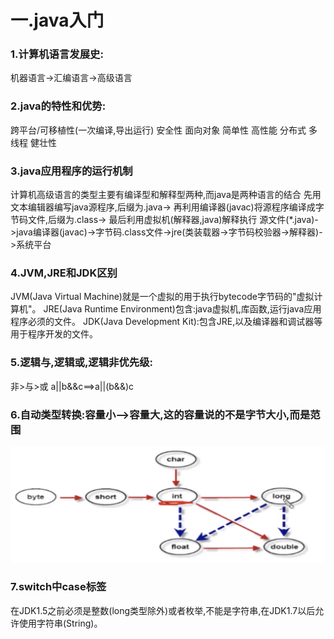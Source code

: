 # 一.java入门
### 1.计算机语言发展史:
机器语言->汇编语言->高级语言
### 2.java的特性和优势:
跨平台/可移植性(一次编译,导出运行) 安全性 面向对象 简单性 高性能 分布式 多线程 健壮性
### 3.java应用程序的运行机制
计算机高级语言的类型主要有编译型和解释型两种,而java是两种语言的结合
先用文本编辑器编写java源程序,后缀为.java->
再利用编译器(javac)将源程序编译成字节码文件,后缀为.class->
最后利用虚拟机(解释器,java)解释执行
源文件(*.java)->java编译器(javac)->字节码.class文件->jre(类装载器->字节码校验器->解释器)->系统平台
### 4.JVM,JRE和JDK区别
JVM(Java Virtual Machine)就是一个虚拟的用于执行bytecode字节码的"虚拟计算机"。
JRE(Java Runtime Environment)包含:java虚拟机,库函数,运行java应用程序必须的文件。
JDK(Java Development Kit):包含JRE,以及编译器和调试器等用于程序开发的文件。
### 5.逻辑与,逻辑或,逻辑非优先级:
非>与>或 a||b&&c==>a||(b&&)c
### 6.自动类型转换:容量小-->容量大,这的容量说的不是字节大小,而是范围
![自动类型转换图片](https://github.com/xueyafang/java/blob/master/image/1.png)
### 7.switch中case标签
在JDK1.5之前必须是整数(long类型除外)或者枚举,不能是字符串,在JDK1.7以后允许使用字符串(String)。
